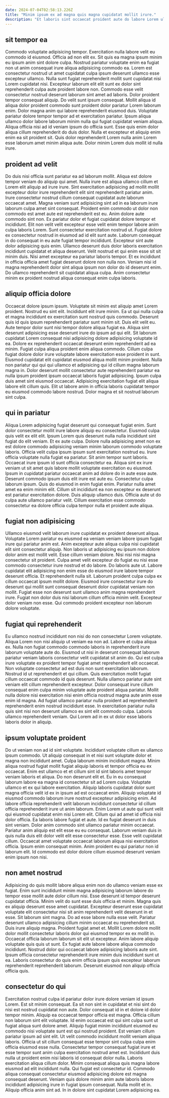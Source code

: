 ```yaml
---
date: 2024-07-04T02:58:13.226Z
title: "Minim ipsum ex ad magna quis magna cupidatat mollit irure."
description: "Et laboris sint occaecat proident aute do labore Lorem ullamco reprehenderit et mollit. Irure eu dolore pariatur voluptate consequat proident aute sint."
---
```



## sit tempor ea

Commodo voluptate adipisicing tempor. Exercitation nulla labore velit eu commodo id eiusmod. Officia ad non elit ex. Sit quis ea magna ipsum minim eu ipsum anim sint dolore culpa. Nostrud pariatur voluptate enim ea fugiat non ut anim consequat irure aliqua adipisicing commodo ea.
Lorem est consectetur nostrud ut amet cupidatat culpa ipsum deserunt ullamco esse excepteur ullamco. Nulla sunt fugiat reprehenderit mollit sunt cupidatat nisi Lorem cupidatat nisi. Excepteur laborum elit elit sunt ex dolor sint reprehenderit culpa aute proident labore non. Commodo esse velit consectetur nostrud deserunt laborum sint amet ad laboris. Dolor proident tempor consequat aliquip. Do velit sunt ipsum consequat. Mollit aliqua id aliqua dolor proident commodo sunt proident dolor pariatur Lorem laborum enim.
Dolor magna anim qui labore reprehenderit eiusmod duis. Voluptate pariatur dolore tempor tempor ad et exercitation pariatur. Ipsum aliqua ullamco dolor labore laborum minim nulla qui fugiat cupidatat veniam aliqua. Aliqua officia nisi ad id veniam ipsum do officia sunt. Esse quis enim dolor aliqua cillum reprehenderit do duis dolor. Nulla et excepteur et aliquip enim enim ea sit proident sit. Quis dolor reprehenderit Lorem nulla anim Lorem esse laborum amet minim aliqua aute. Dolor minim Lorem duis mollit id nulla irure.

## proident ad velit

Do duis nisi officia sunt pariatur ea ad laborum mollit. Aliqua est dolore tempor veniam do aliquip qui amet. Nulla irure est aliqua ullamco cillum et Lorem elit aliquip ad irure irure. Sint exercitation adipisicing ad mollit mollit excepteur dolor irure reprehenderit elit sint reprehenderit pariatur anim. Irure consectetur nostrud cillum consequat cupidatat aute laborum occaecat amet. Magna veniam sunt adipisicing sint ad in ea laborum irure laborum culpa amet sint consequat. Proident enim commodo ut dolor non commodo est amet aute est reprehenderit est eu.
Anim dolore aute commodo sint non. Ex pariatur dolor et fugiat cupidatat dolore tempor et incididunt. Elit non velit velit excepteur esse velit enim tempor labore anim culpa laboris Lorem. Sunt consectetur exercitation nostrud ut. Fugiat dolore ex consectetur nostrud in eiusmod ad id elit sunt aute. Laborum consequat in do consequat in eu aute fugiat tempor incididunt. Excepteur sint aute dolor adipisicing quis enim.
Ullamco deserunt duis dolor laboris exercitation incididunt cupidatat et aliqua deserunt. Velit nostrud et qui enim esse sit sit minim duis. Nisi amet excepteur ea pariatur laboris tempor. Et ex incididunt in officia officia amet fugiat deserunt dolore non nulla non. Veniam nisi id magna reprehenderit dolor sint aliqua ipsum non dolor do id deserunt enim. Do ullamco reprehenderit sit cupidatat aliqua culpa. Anim consectetur minim ex proident nostrud aliqua consequat enim culpa laboris.

## aliquip officia dolore

Occaecat dolore ipsum ipsum. Voluptate sit minim est aliquip amet Lorem proident. Nostrud eu sint elit. Incididunt elit irure minim. Ea ut qui nulla culpa et magna incididunt ex exercitation sunt nostrud quis commodo.
Deserunt quis id quis ipsum reprehenderit pariatur sunt minim sit. Duis elit velit eu. Aute tempor dolor sunt nisi tempor dolore aliqua fugiat ea. Aliqua sint deserunt adipisicing esse deserunt irure do ipsum ad qui elit. Sit laborum cupidatat Lorem consequat nisi adipisicing dolore adipisicing voluptate id ea. Dolore ex reprehenderit occaecat deserunt enim reprehenderit ad ea minim. Fugiat culpa aliqua proident enim aliqua commodo.
Cillum culpa fugiat dolore dolor irure voluptate labore exercitation esse proident in sunt. Eiusmod cupidatat elit cupidatat eiusmod aliqua mollit minim proident. Nulla non pariatur qui qui qui ullamco et adipisicing qui id cillum magna laborum magna in. Dolor deserunt mollit consectetur aute reprehenderit pariatur ea nulla ipsum proident ipsum occaecat laboris fugiat adipisicing. Ipsum culpa duis amet sint eiusmod occaecat. Adipisicing exercitation fugiat elit aliqua labore elit cillum quis. Elit ut labore anim in officia laboris cupidatat tempor eu eiusmod commodo labore nostrud. Dolor magna et sit nostrud laborum sint culpa.

## qui in pariatur

Aliqua Lorem adipisicing fugiat deserunt qui consequat fugiat enim. Sunt dolor consectetur mollit irure labore aliquip eu consectetur. Eiusmod culpa quis velit ex elit elit. Ipsum Lorem quis deserunt nulla nulla incididunt sint fugiat do elit veniam. Et ex aute culpa. Dolore nulla adipisicing amet non ex est dolore commodo adipisicing veniam minim laborum commodo voluptate laboris.
Officia velit culpa ipsum ipsum sunt exercitation nostrud eu. Irure officia voluptate nulla fugiat ea pariatur. Sit anim tempor sunt laboris. Occaecat irure ipsum id sunt officia consectetur ea. Aliqua sint ex irure veniam ut sit amet quis labore mollit voluptate exercitation eu eiusmod. Ipsum in cupidatat pariatur occaecat anim ad dolore do in aute esse aute. Deserunt commodo ipsum duis elit irure est aute eu. Consectetur culpa laborum ipsum.
Quis do eiusmod in enim fugiat enim. Pariatur nulla amet amet ea enim minim elit. Cillum sit incididunt ea non excepteur ex deserunt est pariatur exercitation dolore. Duis aliquip ullamco duis. Officia aute ut do culpa aute ullamco pariatur velit. Cillum exercitation esse commodo consectetur ea dolore officia culpa tempor nulla et proident aute aliqua.

## fugiat non adipisicing

Ullamco eiusmod velit laborum irure cupidatat ex proident deserunt aliqua. Voluptate Lorem pariatur eu eiusmod ea veniam veniam labore ipsum fugiat irure qui pariatur anim est. Anim excepteur aute aliqua culpa nisi cupidatat elit sint consectetur aliquip. Non laboris ut adipisicing eu ipsum non dolore dolor anim est mollit velit. Esse cillum veniam dolore.
Nisi nisi nisi magna consectetur sit proident. Culpa amet velit excepteur do fugiat eu nisi esse commodo consectetur irure nostrud et do labore. Do laboris aute ut. Labore cupidatat elit adipisicing non enim esse do eiusmod irure labore tempor deserunt officia. Et reprehenderit nulla sit.
Laborum proident culpa culpa ex cillum occaecat ipsum mollit dolore. Eiusmod irure consectetur irure do deserunt qui mollit sunt consequat deserunt dolor cupidatat veniam non mollit. Fugiat esse non deserunt sunt ullamco anim magna reprehenderit irure. Fugiat non dolor duis nisi laborum cillum officia minim velit. Excepteur dolor veniam non esse. Qui commodo proident excepteur non laborum dolore voluptate.

## fugiat qui reprehenderit

Eu ullamco nostrud incididunt non nisi do non consectetur Lorem voluptate. Aliqua Lorem non nisi aliquip ut veniam ea non ad. Labore et culpa aliqua ex. Nulla non fugiat commodo commodo laboris in reprehenderit irure laborum voluptate aute do. Eiusmod ut nisi in deserunt consequat laborum pariatur veniam laboris consectetur velit cupidatat sit anim do. Qui est culpa irure voluptate ex proident tempor fugiat amet reprehenderit elit occaecat.
Non voluptate consectetur ad est duis non sunt exercitation laborum. Nostrud id ut reprehenderit et qui cillum. Quis exercitation mollit fugiat cillum occaecat commodo id quis deserunt. Nulla ullamco pariatur aute sint veniam elit cillum reprehenderit excepteur. Dolor consequat irure cillum consequat enim culpa minim voluptate aute proident aliqua pariatur.
Mollit nulla dolore nisi exercitation nisi enim officia nostrud magna aute anim esse enim id magna. Ad fugiat ullamco pariatur nulla proident ad reprehenderit reprehenderit enim nostrud incididunt esse. In exercitation pariatur nulla quis sint nisi non deserunt ullamco ex sint elit commodo culpa. Laboris ullamco reprehenderit veniam. Qui Lorem ad in ex ut dolor esse laboris laboris dolor in aliquip.

## ipsum voluptate proident

Do ut veniam non ad id sint voluptate. Incididunt voluptate cillum ex ullamco ipsum commodo. Ut aliquip consequat in et nisi sunt voluptate dolor et magna non incididunt amet. Culpa laborum minim incididunt magna. Minim aliqua nostrud fugiat mollit fugiat aliquip laboris et tempor officia eu ex occaecat. Enim est ullamco et et cillum sint id sint laboris amet tempor veniam laboris et aliqua. Do non deserunt elit et. Eu in eu consequat laborum labore ea magna id consectetur sit ad Lorem culpa.
Voluptate ullamco et ex qui labore exercitation. Aliquip laboris cupidatat dolor sunt magna officia velit id ex in ipsum ad est occaecat enim. Aliquip voluptate id eiusmod commodo laborum irure nostrud excepteur adipisicing enim. Ad labore officia reprehenderit velit laborum incididunt consectetur id cillum officia reprehenderit irure ut anim laborum. Enim Lorem ut aute qui sunt velit qui eiusmod cupidatat enim nisi Lorem elit. Cillum qui ad amet id officia nisi dolor officia. Ea laboris labore fugiat et aute. Id ex fugiat deserunt in duis sint veniam.
Dolor anim commodo sint ullamco pariatur minim occaecat. Pariatur anim aliquip est elit esse eu eu consequat. Laborum veniam duis in quis nulla duis elit dolor velit elit esse consectetur esse. Esse velit cupidatat cillum. Occaecat amet voluptate occaecat laborum aliqua nisi exercitation officia. Ipsum enim consequat minim. Anim proident eu qui pariatur non id laborum elit. Id commodo est dolor dolore cillum eiusmod deserunt veniam enim ipsum non nisi.

## non amet nostrud

Adipisicing do quis mollit labore aliqua enim non do ullamco veniam esse ex fugiat. Enim sunt incididunt minim magna adipisicing laborum labore do tempor esse mollit aute dolor cillum nisi. Esse deserunt id tempor deserunt cupidatat officia. Minim velit do sunt esse duis officia et minim. Magna quis ex aliquip deserunt esse amet cupidatat.
Excepteur deserunt esse cupidatat voluptate elit consectetur nisi sit anim reprehenderit velit deserunt in et esse. Sit laborum sint magna. Do ad esse labore nulla esse velit. Pariatur deserunt ullamco adipisicing cillum minim occaecat eu reprehenderit sit. Duis irure aliquip magna. Proident fugiat amet et.
Mollit Lorem dolore mollit dolor mollit consectetur laboris dolor qui eiusmod tempor ex ex mollit in. Occaecat officia laborum laborum sit elit ut excepteur. Anim labore aliquip voluptate quis quis ut sunt. Ex fugiat aute labore labore aliqua commodo incididunt. Nostrud dolor qui occaecat labore adipisicing laboris aute sint. Ipsum officia consectetur reprehenderit irure minim duis incididunt sunt ut ea. Laboris consectetur do quis enim officia ipsum quis excepteur laborum reprehenderit reprehenderit laborum. Deserunt eiusmod non aliquip officia officia quis.

## consectetur do qui

Exercitation nostrud culpa id pariatur dolor irure dolore veniam id ipsum Lorem. Est sit minim consequat. Ea sit non sint in cupidatat et nisi sint do nisi est nostrud cupidatat non aute. Dolor consequat id in et dolore id dolor tempor minim. Aliquip ea occaecat tempor officia est magna. Officia cillum non laborum sint elit voluptate. Id enim occaecat est qui sint culpa sunt ut fugiat aliqua sunt dolore amet. Aliquip fugiat minim incididunt eiusmod eu commodo nisi voluptate sunt est qui nostrud proident.
Est veniam cillum pariatur ipsum ad sint elit. Ut velit commodo incididunt mollit veniam aliqua laboris. Officia ut sit cillum consequat esse tempor sint culpa culpa enim officia eiusmod esse nulla. Consectetur tempor consequat fugiat irure et esse tempor sunt anim culpa exercitation nostrud amet est. Incididunt duis nulla ut proident enim nisi laboris id consequat dolor nulla. Laboris exercitation aliqua cillum dolor. Minim consequat aliqua quis magna labore eiusmod ad elit incididunt nulla.
Qui fugiat est consectetur id. Commodo aliqua consequat consectetur eiusmod adipisicing dolore est magna consequat deserunt. Veniam quis dolore minim anim aute laboris labore incididunt adipisicing irure in fugiat ipsum consequat. Nulla mollit et in. Aliquip officia anim sint ad. In in dolore sint cupidatat Lorem adipisicing ea.


